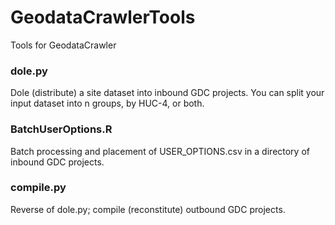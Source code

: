 # GeodataCrawlerTools
Tools for GeodataCrawler

### dole.py
Dole (distribute) a site dataset into inbound GDC projects. You can split your input dataset into n groups, by HUC-4, or both.

### BatchUserOptions.R
Batch processing and placement of USER_OPTIONS.csv in a directory of inbound GDC projects.

### compile.py
Reverse of dole.py; compile (reconstitute) outbound GDC projects.
